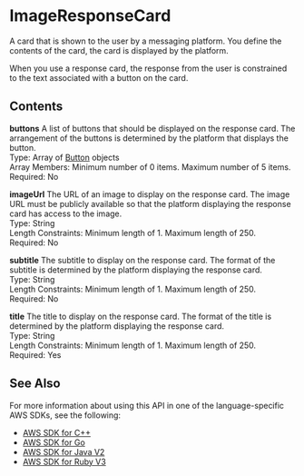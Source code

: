 # ImageResponseCard<a name="API_runtime_ImageResponseCard"></a>

A card that is shown to the user by a messaging platform\. You define the contents of the card, the card is displayed by the platform\. 

When you use a response card, the response from the user is constrained to the text associated with a button on the card\.

## Contents<a name="API_runtime_ImageResponseCard_Contents"></a>

 **buttons**   <a name="lexv2-Type-runtime_ImageResponseCard-buttons"></a>
A list of buttons that should be displayed on the response card\. The arrangement of the buttons is determined by the platform that displays the button\.  
Type: Array of [Button](API_runtime_Button.md) objects  
Array Members: Minimum number of 0 items\. Maximum number of 5 items\.  
Required: No

 **imageUrl**   <a name="lexv2-Type-runtime_ImageResponseCard-imageUrl"></a>
The URL of an image to display on the response card\. The image URL must be publicly available so that the platform displaying the response card has access to the image\.  
Type: String  
Length Constraints: Minimum length of 1\. Maximum length of 250\.  
Required: No

 **subtitle**   <a name="lexv2-Type-runtime_ImageResponseCard-subtitle"></a>
The subtitle to display on the response card\. The format of the subtitle is determined by the platform displaying the response card\.  
Type: String  
Length Constraints: Minimum length of 1\. Maximum length of 250\.  
Required: No

 **title**   <a name="lexv2-Type-runtime_ImageResponseCard-title"></a>
The title to display on the response card\. The format of the title is determined by the platform displaying the response card\.  
Type: String  
Length Constraints: Minimum length of 1\. Maximum length of 250\.  
Required: Yes

## See Also<a name="API_runtime_ImageResponseCard_SeeAlso"></a>

For more information about using this API in one of the language\-specific AWS SDKs, see the following:
+  [ AWS SDK for C\+\+](https://docs.aws.amazon.com/goto/SdkForCpp/runtime.lex.v2-2020-08-07/ImageResponseCard) 
+  [ AWS SDK for Go](https://docs.aws.amazon.com/goto/SdkForGoV1/runtime.lex.v2-2020-08-07/ImageResponseCard) 
+  [ AWS SDK for Java V2](https://docs.aws.amazon.com/goto/SdkForJavaV2/runtime.lex.v2-2020-08-07/ImageResponseCard) 
+  [ AWS SDK for Ruby V3](https://docs.aws.amazon.com/goto/SdkForRubyV3/runtime.lex.v2-2020-08-07/ImageResponseCard) 